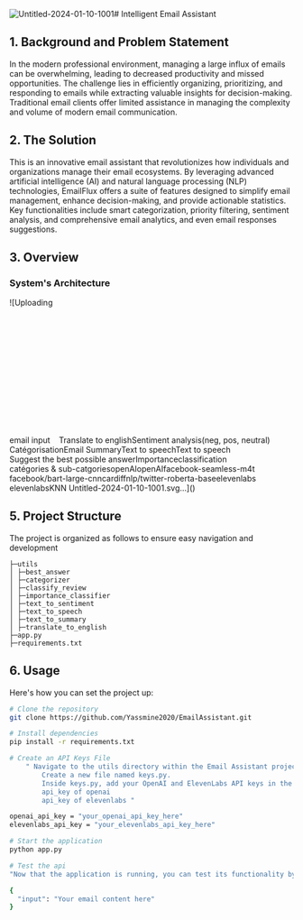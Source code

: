 ![Untitled-2024-01-10-1001](https://github.com/Yassmine2020/EmailAssistant/assets/85367800/ef6098af-37d6-4086-9a61-13fb22592c84)# Intelligent Email Assistant

## 1. Background and Problem Statement

In the modern professional environment, managing a large influx of emails can be overwhelming, leading to decreased productivity and missed opportunities. The challenge lies in efficiently organizing, prioritizing, and responding to emails while extracting valuable insights for decision-making. Traditional email clients offer limited assistance in managing the complexity and volume of modern email communication.

## 2. The Solution

 This is an innovative email assistant that revolutionizes how individuals and organizations manage their email ecosystems. By leveraging advanced artificial intelligence (AI) and natural language processing (NLP) technologies, EmailFlux offers a suite of features designed to simplify email management, enhance decision-making, and provide actionable statistics. Key functionalities include smart categorization, priority filtering, sentiment analysis, and comprehensive email analytics, and even email responses suggestions.

## 3. Overview

### System's Architecture

![Uploading<svg version="1.1" xmlns="http://www.w3.org/2000/svg" viewBox="0 0 1492.4341083019842 630.1005331798704" width="1492.4341083019842" height="630.1005331798704" filter="invert(93%) hue-rotate(180deg)">
  <!-- svg-source:excalidraw -->
  
  <defs>
    <style class="style-fonts">
      @font-face {
        font-family: "Virgil";
        src: url("https://excalidraw.com/Virgil.woff2");
      }
      @font-face {
        font-family: "Cascadia";
        src: url("https://excalidraw.com/Cascadia.woff2");
      }
      @font-face {
        font-family: "Assistant";
        src: url("https://excalidraw.com/Assistant-Regular.woff2");
      }
    </style>
    
  </defs>
  <rect x="0" y="0" width="1492.4341083019842" height="630.1005331798704" fill="#f8f9fa"></rect><g transform="translate(10 284.1707942175974) rotate(0 71.40995025634766 12.5)"><text x="0" y="0" font-family="Virgil, Segoe UI Emoji" font-size="20px" fill="#1e1e1e" text-anchor="start" style="white-space: pre;" direction="ltr" dominant-baseline="text-before-edge">email input    </text></g><g transform="translate(328.676910531969 279.2970710055595) rotate(0 101.0599136352539 12.5)"><text x="0" y="0" font-family="Virgil, Segoe UI Emoji" font-size="20px" fill="#1e1e1e" text-anchor="start" style="white-space: pre;" direction="ltr" dominant-baseline="text-before-edge">Translate to english</text></g><g stroke-linecap="round"><g transform="translate(163.6118052907011 298.35228471166215) rotate(0 76.42371491779741 -0.3091370477129658)"><path d="M0.58 0.27 C26.13 -0.12, 127.87 -1.49, 153.26 -1.67 M-0.57 -0.63 C24.86 -0.97, 127.07 -0.85, 152.54 -0.68" stroke="#1e1e1e" stroke-width="2" fill="none"></path></g><g transform="translate(163.6118052907011 298.35228471166215) rotate(0 76.42371491779741 -0.3091370477129658)"><path d="M129.02 7.79 C136.42 5.85, 141.21 2.78, 152.54 -0.68 M129.02 7.79 C136.71 5.06, 143.28 2.54, 152.54 -0.68" stroke="#1e1e1e" stroke-width="2" fill="none"></path></g><g transform="translate(163.6118052907011 298.35228471166215) rotate(0 76.42371491779741 -0.3091370477129658)"><path d="M129.07 -9.31 C136.55 -6.16, 141.33 -4.15, 152.54 -0.68 M129.07 -9.31 C136.6 -7.19, 143.16 -4.87, 152.54 -0.68" stroke="#1e1e1e" stroke-width="2" fill="none"></path></g></g><mask></mask><g stroke-linecap="round"><g transform="translate(535.5806068693264 293.86790618297596) rotate(0 73.85433877463143 0.21165375127361585)"><path d="M0.57 0.78 C25.26 0.9, 124.08 1.09, 148.57 0.91 M-0.58 0.15 C23.97 -0.12, 123.54 -1.04, 148.07 -0.96" stroke="#1e1e1e" stroke-width="2" fill="none"></path></g><g transform="translate(535.5806068693264 293.86790618297596) rotate(0 73.85433877463143 0.21165375127361585)"><path d="M124.61 7.68 C133.88 6.06, 141.36 1.31, 148.07 -0.96 M124.61 7.68 C130.92 5.34, 135.86 3.18, 148.07 -0.96" stroke="#1e1e1e" stroke-width="2" fill="none"></path></g><g transform="translate(535.5806068693264 293.86790618297596) rotate(0 73.85433877463143 0.21165375127361585)"><path d="M124.54 -9.42 C133.87 -5.22, 141.37 -4.16, 148.07 -0.96 M124.54 -9.42 C130.78 -7.64, 135.74 -5.69, 148.07 -0.96" stroke="#1e1e1e" stroke-width="2" fill="none"></path></g></g><mask></mask><g stroke-linecap="round"><g transform="translate(848.535172043157 285.92294915736716) rotate(0 46.581181492872986 26.806986403584233)"><path d="M0.08 -0.2 C15.37 9.03, 76.42 45.38, 92.12 54.31 M-1.33 -1.35 C14.28 7.62, 78.38 43.23, 94.29 52.56" stroke="#1e1e1e" stroke-width="2" fill="none"></path></g><g transform="translate(848.535172043157 285.92294915736716) rotate(0 46.581181492872986 26.806986403584233)"><path d="M69.64 48.38 C77.52 48.02, 87.27 53.07, 94.29 52.56 M69.64 48.38 C75.66 50.26, 84.11 51.7, 94.29 52.56" stroke="#1e1e1e" stroke-width="2" fill="none"></path></g><g transform="translate(848.535172043157 285.92294915736716) rotate(0 46.581181492872986 26.806986403584233)"><path d="M78.09 33.51 C83.02 38.14, 89.93 48.16, 94.29 52.56 M78.09 33.51 C81.87 39.54, 87.95 45.15, 94.29 52.56" stroke="#1e1e1e" stroke-width="2" fill="none"></path></g></g><mask></mask><g stroke-linecap="round"><g transform="translate(853.0153195013015 282.77362488903987) rotate(0 43.34187073886113 -36.968867291607694)"><path d="M-1.04 0.7 C13.58 -11.63, 73.04 -61.67, 87.83 -74.17 M0.61 0.02 C15.17 -12.11, 73.01 -60.55, 87.49 -72.75" stroke="#1e1e1e" stroke-width="2" fill="none"></path></g><g transform="translate(853.0153195013015 282.77362488903987) rotate(0 43.34187073886113 -36.968867291607694)"><path d="M74.99 -51.1 C80.03 -55.72, 82.32 -62.55, 87.49 -72.75 M74.99 -51.1 C79.14 -56.08, 82.22 -63.75, 87.49 -72.75" stroke="#1e1e1e" stroke-width="2" fill="none"></path></g><g transform="translate(853.0153195013015 282.77362488903987) rotate(0 43.34187073886113 -36.968867291607694)"><path d="M64 -64.19 C72.39 -64.7, 78.05 -67.51, 87.49 -72.75 M64 -64.19 C70.97 -65.74, 76.99 -69.9, 87.49 -72.75" stroke="#1e1e1e" stroke-width="2" fill="none"></path></g></g><mask></mask><g stroke-linecap="round"><g transform="translate(847.9114643041812 283.7610479543439) rotate(0 38.5924749581107 -116.15076391871116)"><path d="M1.15 -0.23 C14.36 -39.13, 65.74 -194.13, 78.22 -232.69 M0.29 -1.4 C13.53 -40.19, 64.81 -192.67, 77.82 -231.35" stroke="#1e1e1e" stroke-width="2" fill="none"></path></g><g transform="translate(847.9114643041812 283.7610479543439) rotate(0 38.5924749581107 -116.15076391871116)"><path d="M78.44 -206.36 C77.77 -209.95, 77.39 -218.89, 77.82 -231.35 M78.44 -206.36 C78.39 -216.4, 78.73 -225.07, 77.82 -231.35" stroke="#1e1e1e" stroke-width="2" fill="none"></path></g><g transform="translate(847.9114643041812 283.7610479543439) rotate(0 38.5924749581107 -116.15076391871116)"><path d="M62.23 -211.81 C65.06 -214.39, 68.13 -222.17, 77.82 -231.35 M62.23 -211.81 C68.1 -220.02, 74.34 -226.7, 77.82 -231.35" stroke="#1e1e1e" stroke-width="2" fill="none"></path></g></g><mask></mask><g transform="translate(951.149430762606 192.20243728998594) rotate(0 89.55992126464844 12.500000000000114)"><text x="0" y="0" font-family="Virgil, Segoe UI Emoji" font-size="20px" fill="#1e1e1e" text-anchor="start" style="white-space: pre;" direction="ltr" dominant-baseline="text-before-edge">Sentiment analysis</text></g><g transform="translate(964.4257760227445 220.75512781026214) rotate(0 71.0319595336914 10)"><text x="0" y="0" font-family="Virgil, Segoe UI Emoji" font-size="16px" fill="#e03131" text-anchor="start" style="white-space: pre;" direction="ltr" dominant-baseline="text-before-edge">(neg, pos, neutral)</text></g><g transform="translate(954.1577389141937 27.01236934857593) rotate(0 72.10993194580078 12.5)"><text x="0" y="0" font-family="Virgil, Segoe UI Emoji" font-size="20px" fill="#1e1e1e" text-anchor="start" style="white-space: pre;" direction="ltr" dominant-baseline="text-before-edge">Catégorisation</text></g><g transform="translate(694.8669738512187 281.26231072598034) rotate(0 69.63994598388672 12.5)"><text x="0" y="0" font-family="Virgil, Segoe UI Emoji" font-size="20px" fill="#1e1e1e" text-anchor="start" style="white-space: pre;" direction="ltr" dominant-baseline="text-before-edge">Email Summary</text></g><g transform="translate(954.9832853195917 321.90463334489027) rotate(0 77.22992706298828 12.5)"><text x="0" y="0" font-family="Virgil, Segoe UI Emoji" font-size="20px" fill="#1e1e1e" text-anchor="start" style="white-space: pre;" direction="ltr" dominant-baseline="text-before-edge">Text to speech</text></g><g transform="translate(968.9892440386452 595.1005331798704) rotate(0 77.22992706298828 12.5)"><text x="0" y="0" font-family="Virgil, Segoe UI Emoji" font-size="20px" fill="#1e1e1e" text-anchor="start" style="white-space: pre;" direction="ltr" dominant-baseline="text-before-edge">Text to speech</text></g><g stroke-linecap="round"><g transform="translate(850.7702227649115 283.5221481925157) rotate(0 45.73226270474237 88.4827163704947)"><path d="M0.25 -0.42 C15.36 28.92, 76.09 147.62, 91.21 177.23 M-1.08 -1.69 C13.8 27.78, 74.96 145.18, 90.14 175.24" stroke="#1e1e1e" stroke-width="2" fill="none"></path></g><g transform="translate(850.7702227649115 283.5221481925157) rotate(0 45.73226270474237 88.4827163704947)"><path d="M71.79 158.25 C77.63 163.7, 85.14 169.25, 90.14 175.24 M71.79 158.25 C78.28 163.16, 82.75 168.32, 90.14 175.24" stroke="#1e1e1e" stroke-width="2" fill="none"></path></g><g transform="translate(850.7702227649115 283.5221481925157) rotate(0 45.73226270474237 88.4827163704947)"><path d="M87.01 150.44 C87.63 158.63, 89.86 166.89, 90.14 175.24 M87.01 150.44 C88.66 157.87, 88.24 165.54, 90.14 175.24" stroke="#1e1e1e" stroke-width="2" fill="none"></path></g></g><mask></mask><g stroke-linecap="round"><g transform="translate(1023.5626340791059 497.51290672301843) rotate(0 1.3805286262544314 36.71510167697488)"><path d="M-0.25 0.26 C0.09 12.61, 1.63 61.49, 2.3 73.69 M1.82 -0.65 C1.94 11.36, 0.82 59.13, 1.11 71.71" stroke="#1e1e1e" stroke-width="2" fill="none"></path></g><g transform="translate(1023.5626340791059 497.51290672301843) rotate(0 1.3805286262544314 36.71510167697488)"><path d="M-7.38 48.2 C-4.3 54.99, -1.58 65.01, 1.11 71.71 M-7.38 48.2 C-5.69 54.52, -2.23 61.78, 1.11 71.71" stroke="#1e1e1e" stroke-width="2" fill="none"></path></g><g transform="translate(1023.5626340791059 497.51290672301843) rotate(0 1.3805286262544314 36.71510167697488)"><path d="M9.72 48.24 C7.31 54.98, 4.56 64.99, 1.11 71.71 M9.72 48.24 C6.21 54.45, 4.48 61.7, 1.11 71.71" stroke="#1e1e1e" stroke-width="2" fill="none"></path></g></g><mask></mask><g transform="translate(956.529479941255 441.88836007882196) rotate(0 86.01991271972656 25)"><text x="0" y="0" font-family="Virgil, Segoe UI Emoji" font-size="20px" fill="#1e1e1e" text-anchor="start" style="white-space: pre;" direction="ltr" dominant-baseline="text-before-edge">Suggest the best</text><text x="0" y="25" font-family="Virgil, Segoe UI Emoji" font-size="20px" fill="#1e1e1e" text-anchor="start" style="white-space: pre;" direction="ltr" dominant-baseline="text-before-edge"> possible answer</text></g><g stroke-linecap="round"><g transform="translate(1164.0409152618479 44.37164940540447) rotate(0 86.22257808461046 33.696547604827174)"><path d="M-1.19 0.03 C27.67 11.25, 143.36 56.66, 172.25 67.99 M0.38 -1 C29.14 9.81, 142.73 55.02, 171.2 66.18" stroke="#1e1e1e" stroke-width="2" fill="none"></path></g><g transform="translate(1164.0409152618479 44.37164940540447) rotate(0 86.22257808461046 33.696547604827174)"><path d="M146.21 65.5 C151.85 65.57, 158.39 65.51, 171.2 66.18 M146.21 65.5 C154.25 65.95, 163.19 64.82, 171.2 66.18" stroke="#1e1e1e" stroke-width="2" fill="none"></path></g><g transform="translate(1164.0409152618479 44.37164940540447) rotate(0 86.22257808461046 33.696547604827174)"><path d="M152.49 49.6 C156.82 53.17, 161.95 56.66, 171.2 66.18 M152.49 49.6 C158.36 55.66, 165.11 60.11, 171.2 66.18" stroke="#1e1e1e" stroke-width="2" fill="none"></path></g></g><mask></mask><g transform="translate(1354.114238306867 86.88235108936487) rotate(0 64.1599349975586 25)"><text x="0" y="0" font-family="Virgil, Segoe UI Emoji" font-size="20px" fill="#1e1e1e" text-anchor="start" style="white-space: pre;" direction="ltr" dominant-baseline="text-before-edge">Importance</text><text x="0" y="25" font-family="Virgil, Segoe UI Emoji" font-size="20px" fill="#1e1e1e" text-anchor="start" style="white-space: pre;" direction="ltr" dominant-baseline="text-before-edge">classification</text></g><g stroke-linecap="round"><g transform="translate(1182.4006729759458 210.32665996352875) rotate(0 74.12445958974894 -48.732824725188834)"><path d="M1.02 1.15 C25.43 -15.03, 122.81 -81.11, 147.28 -97.6 M0.1 0.71 C24.8 -15.23, 125.02 -79.9, 149.49 -96.13" stroke="#1e1e1e" stroke-width="2" fill="none"></path></g><g transform="translate(1182.4006729759458 210.32665996352875) rotate(0 74.12445958974894 -48.732824725188834)"><path d="M134.49 -76.13 C142.05 -85.28, 145.46 -91.72, 149.49 -96.13 M134.49 -76.13 C137.41 -81.25, 143.03 -86.34, 149.49 -96.13" stroke="#1e1e1e" stroke-width="2" fill="none"></path></g><g transform="translate(1182.4006729759458 210.32665996352875) rotate(0 74.12445958974894 -48.732824725188834)"><path d="M125.14 -90.45 C136.11 -94.38, 142.97 -95.51, 149.49 -96.13 M125.14 -90.45 C130.72 -91.75, 138.89 -92.94, 149.49 -96.13" stroke="#1e1e1e" stroke-width="2" fill="none"></path></g></g><mask></mask><g transform="translate(935.114570781245 54.33275327989918) rotate(0 107.36792755126953 10)"><text x="0" y="0" font-family="Virgil, Segoe UI Emoji" font-size="16px" fill="#e03131" text-anchor="start" style="white-space: pre;" direction="ltr" dominant-baseline="text-before-edge">catégories &amp; sub-catgories</text></g><g transform="translate(990.1405152843881 418.14509901059387) rotate(0 26.095977783203125 10)"><text x="0" y="0" font-family="Virgil, Segoe UI Emoji" font-size="16px" fill="#1971c2" text-anchor="start" style="white-space: pre;" direction="ltr" dominant-baseline="text-before-edge">openAI</text></g><g transform="translate(994.8458929946701 10) rotate(0 26.095977783203125 10)"><text x="0" y="0" font-family="Virgil, Segoe UI Emoji" font-size="16px" fill="#1971c2" text-anchor="start" style="white-space: pre;" direction="ltr" dominant-baseline="text-before-edge">openAI</text></g><g transform="translate(339.04958898577064 236.95015890695936) rotate(0 90.00792694091797 10)"><text x="0" y="0" font-family="Virgil, Segoe UI Emoji" font-size="16px" fill="#1971c2" text-anchor="start" style="white-space: pre;" direction="ltr" dominant-baseline="text-before-edge">facebook-seamless-m4t</text></g><g transform="translate(660.1075124083397 240.33190629144224) rotate(0 93.12793731689453 10)"><text x="0" y="0" font-family="Virgil, Segoe UI Emoji" font-size="16px" fill="#1971c2" text-anchor="start" style="white-space: pre;" direction="ltr" dominant-baseline="text-before-edge">facebook/bart-large-cnn</text></g><g transform="translate(932.1901544043883 172.23650523103493) rotate(0 122.95989227294922 10)"><text x="0" y="0" font-family="Virgil, Segoe UI Emoji" font-size="16px" fill="#1971c2" text-anchor="start" style="white-space: pre;" direction="ltr" dominant-baseline="text-before-edge">cardiffnlp/twitter-roberta-base</text></g><g transform="translate(974.2566484152344 292.227163152437) rotate(0 38.999977111816406 10)"><text x="0" y="0" font-family="Virgil, Segoe UI Emoji" font-size="16px" fill="#1971c2" text-anchor="start" style="white-space: pre;" direction="ltr" dominant-baseline="text-before-edge">elevenlabs</text></g><g transform="translate(996.1694223339489 578.4302782351936) rotate(0 38.999977111816406 10)"><text x="0" y="0" font-family="Virgil, Segoe UI Emoji" font-size="16px" fill="#1971c2" text-anchor="start" style="white-space: pre;" direction="ltr" dominant-baseline="text-before-edge">elevenlabs</text></g><g transform="translate(1386.5593025412197 64.9461219106579) rotate(0 15.207984924316406 10)"><text x="0" y="0" font-family="Virgil, Segoe UI Emoji" font-size="16px" fill="#1971c2" text-anchor="start" style="white-space: pre;" direction="ltr" dominant-baseline="text-before-edge">KNN</text></g></svg> Untitled-2024-01-10-1001.svg…]()


## 5. Project Structure

The project is organized as follows to ensure easy navigation and development

```
├─utils
│ ├─best_answer
│ ├─categorizer
│ ├─classify_review
│ ├─importance_classifier
│ ├─text_to_sentiment
│ ├─text_to_speech
│ ├─text_to_summary
│ ├─translate_to_english
├─app.py
├─requirements.txt
```

## 6. Usage

Here's how you can set the project up:

```bash
# Clone the repository
git clone https://github.com/Yassmine2020/EmailAssistant.git

# Install dependencies
pip install -r requirements.txt

# Create an API Keys File
	" Navigate to the utils directory within the Email Assistant project.
		Create a new file named keys.py.
		Inside keys.py, add your OpenAI and ElevenLabs API keys in the following format:
		api_key of openai
		api_key of elevenlabs "

openai_api_key = "your_openai_api_key_here"
elevenlabs_api_key = "your_elevenlabs_api_key_here"

# Start the application
python app.py

# Test the api
"Now that the application is running, you can test its functionality by sending a POST request to the /predict endpoint. This request must include a JSON body containing the email content you wish to process. Here's an example of how to format your request:"

{
  "input": "Your email content here"
}
```
